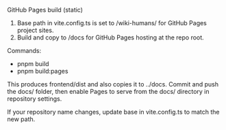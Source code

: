 GitHub Pages build (static)

1) Base path in vite.config.ts is set to /wiki-humans/ for GitHub Pages project sites.
2) Build and copy to /docs for GitHub Pages hosting at the repo root.

Commands:

- pnpm build
- pnpm build:pages

This produces frontend/dist and also copies it to ../docs. Commit and push the docs/ folder, then enable Pages to serve from the docs/ directory in repository settings.

If your repository name changes, update base in vite.config.ts to match the new path.
